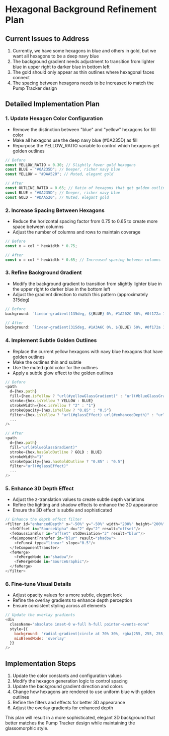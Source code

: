 # Hexagonal Background Refinement Plan

## Current Issues to Address
1. Currently, we have some hexagons in blue and others in gold, but we want all hexagons to be a deep navy blue
2. The background gradient needs adjustment to transition from lighter blue in upper right to darker blue in bottom left
3. The gold should only appear as thin outlines where hexagonal faces connect
4. The spacing between hexagons needs to be increased to match the Pump Tracker design

## Detailed Implementation Plan

### 1. Update Hexagon Color Configuration
- Remove the distinction between "blue" and "yellow" hexagons for fill color
- Make all hexagons use the deep navy blue (#0A235D) as fill
- Repurpose the YELLOW_RATIO variable to control which hexagons get golden outlines

```javascript
// Before
const YELLOW_RATIO = 0.30; // Slightly fewer gold hexagons
const BLUE = "#0A235D"; // Deeper, richer navy blue
const YELLOW = "#DAA520"; // Muted, elegant gold

// After
const OUTLINE_RATIO = 0.65; // Ratio of hexagons that get golden outlines (increased for more gold outlines)
const BLUE = "#0A235D"; // Deeper, richer navy blue
const GOLD = "#DAA520"; // Muted, elegant gold
```

### 2. Increase Spacing Between Hexagons
- Reduce the horizontal spacing factor from 0.75 to 0.65 to create more space between columns
- Adjust the number of columns and rows to maintain coverage

```javascript
// Before
const x = col * hexWidth * 0.75;

// After
const x = col * hexWidth * 0.65; // Increased spacing between columns
```

### 3. Refine Background Gradient
- Modify the background gradient to transition from slightly lighter blue in the upper right to darker blue in the bottom left
- Adjust the gradient direction to match this pattern (approximately 315deg)

```javascript
// Before
background: `linear-gradient(135deg, ${BLUE} 0%, #1A202C 50%, #0f172a 100%)`

// After
background: `linear-gradient(315deg, #1A3A6C 0%, ${BLUE} 50%, #0f172a 100%)`
```

### 4. Implement Subtle Golden Outlines
- Replace the current yellow hexagons with navy blue hexagons that have golden outlines
- Make the outlines thin and subtle
- Use the muted gold color for the outlines
- Apply a subtle glow effect to the golden outlines

```javascript
// Before
<path
  d={hex.path}
  fill={hex.isYellow ? "url(#yellowGlassGradient)" : "url(#blueGlassGradient)"}
  stroke={hex.isYellow ? YELLOW : BLUE}
  strokeWidth={hex.isYellow ? "2" : "1"}
  strokeOpacity={hex.isYellow ? "0.85" : "0.5"}
  filter={hex.isYellow ? "url(#glassEffect) url(#enhancedDepth)" : "url(#glassEffect)"}
  ...
/>

// After
<path
  d={hex.path}
  fill="url(#blueGlassGradient)"
  stroke={hex.hasGoldOutline ? GOLD : BLUE}
  strokeWidth="1"
  strokeOpacity={hex.hasGoldOutline ? "0.85" : "0.5"}
  filter="url(#glassEffect)"
  ...
/>
```

### 5. Enhance 3D Depth Effect
- Adjust the z-translation values to create subtle depth variations
- Refine the lighting and shadow effects to enhance the 3D appearance
- Ensure the 3D effect is subtle and sophisticated

```javascript
// Enhance the depth effect filter
<filter id="enhancedDepth" x="-50%" y="-50%" width="200%" height="200%">
  <feOffset in="SourceAlpha" dx="2" dy="2" result="offset"/>
  <feGaussianBlur in="offset" stdDeviation="3" result="blur"/>
  <feComponentTransfer in="blur" result="shadow">
    <feFuncA type="linear" slope="0.5"/>
  </feComponentTransfer>
  <feMerge>
    <feMergeNode in="shadow"/>
    <feMergeNode in="SourceGraphic"/>
  </feMerge>
</filter>
```

### 6. Fine-tune Visual Details
- Adjust opacity values for a more subtle, elegant look
- Refine the overlay gradients to enhance depth perception
- Ensure consistent styling across all elements

```javascript
// Update the overlay gradients
<div
  className="absolute inset-0 w-full h-full pointer-events-none"
  style={{
    background: 'radial-gradient(circle at 70% 30%, rgba(255, 255, 255, 0.12) 0%, transparent 50%), radial-gradient(circle at 30% 70%, rgba(218, 165, 32, 0.05) 0%, transparent 40%)',
    mixBlendMode: 'overlay'
  }}
/>
```

## Implementation Steps

1. Update the color constants and configuration values
2. Modify the hexagon generation logic to control spacing
3. Update the background gradient direction and colors
4. Change how hexagons are rendered to use uniform blue with golden outlines
5. Refine the filters and effects for better 3D appearance
6. Adjust the overlay gradients for enhanced depth

This plan will result in a more sophisticated, elegant 3D background that better matches the Pump Tracker design while maintaining the glassomorphic style.